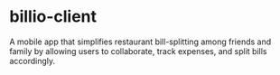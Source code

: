 # billio-client

A mobile app that simplifies restaurant bill-splitting among friends and family by allowing users to collaborate, track expenses, and split bills accordingly.

